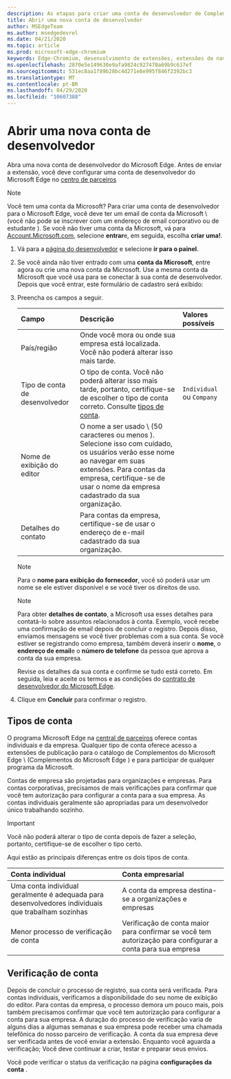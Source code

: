 ```yaml
---
description: As etapas para criar uma conta de desenvolvedor de Complementos do Microsoft Edge no centro de parceiros.
title: Abrir uma nova conta de desenvolvedor
author: MSEdgeTeam
ms.author: msedgedevrel
ms.date: 04/21/2020
ms.topic: article
ms.prod: microsoft-edge-chromium
keywords: Edge-Chromium, desenvolvimento de extensões, extensões de navegador, Complementos, centro de parceiros, desenvolvedor
ms.openlocfilehash: 2870e5e149630e9afa9824c927470a69b9c617ef
ms.sourcegitcommit: 531ec8aa1f89b28bc4d271e8e995f846f2392bc3
ms.translationtype: MT
ms.contentlocale: pt-BR
ms.lasthandoff: 04/29/2020
ms.locfileid: "10607388"
---
```

# Abrir uma nova conta de desenvolvedor  

Abra uma nova conta de desenvolvedor do Microsoft Edge.  Antes de enviar a extensão, você deve configurar uma conta de desenvolvedor do Microsoft Edge no [centro de parceiros][MicrosoftPartnerCenter]  

> [!NOTE]
> Você tem uma conta da Microsoft?  Para criar uma conta de desenvolvedor para o Microsoft Edge, você deve ter um email de conta da Microsoft \ (você não pode se inscrever com um endereço de email corporativo ou de estudante \).  Se você não tiver uma conta da Microsoft, vá para [Account.Microsoft.com][MicrosoftAccount], selecione **entrar**e, em seguida, escolha **criar uma!**.  

1.  Vá para a [página do desenvolvedor][MicrosoftPartnerCenter] e selecione **ir para o painel**.  
1.  Se você ainda não tiver entrado com uma **conta da Microsoft**, entre agora ou crie uma nova conta da Microsoft.  Use a mesma conta da Microsoft que você usa para se conectar à sua conta de desenvolvedor.  Depois que você entrar, este formulário de cadastro será exibido:  
    
1.  Preencha os campos a seguir.  
    
    | Campo | Descrição | Valores possíveis |  
    |:--- |:--- |:--- |  
    | País/região | Onde você mora ou onde sua empresa está localizada.  Você não poderá alterar isso mais tarde. |  |  
    | Tipo de conta de desenvolvedor | O tipo de conta.  Você não poderá alterar isso mais tarde, portanto, certifique-se de escolher o tipo de conta correto.  Consulte [tipos de conta](#account-types). | `Individual` ou `Company` |  
    | Nome de exibição do editor | O nome a ser usado \ (50 caracteres ou menos \).  Selecione isso com cuidado, os usuários verão esse nome ao navegar em suas extensões.  Para contas da empresa, certifique-se de usar o nome da empresa cadastrado da sua organização. |  |  
    | Detalhes do contato | Para contas da empresa, certifique-se de usar o endereço de e-mail cadastrado da sua organização. |  |  
    
    > [!NOTE]
    > Para o **nome para exibição do fornecedor**, você só poderá usar um nome se ele estiver disponível e se você tiver os direitos de uso.  
    
    > [!NOTE]
    > Para obter **detalhes de contato**, a Microsoft usa esses detalhes para contatá-lo sobre assuntos relacionados à conta.  Exemplo, você recebe uma confirmação de email depois de concluir o registro.  Depois disso, enviamos mensagens se você tiver problemas com a sua conta.  Se você estiver se registrando como empresa, também deverá inserir o **nome**, o **endereço de email**e o **número de telefone** da pessoa que aprova a conta da sua empresa.  
    
    Revise os detalhes da sua conta e confirme se tudo está correto.  Em seguida, leia e aceite os termos e as condições do [contrato de desenvolvedor do Microsoft Edge][MicrosoftAppDeveloperAgreement].  
    
1.  Clique em **Concluir** para confirmar o registro.  

## Tipos de conta  

O programa Microsoft Edge na [central de parceiros][MicrosoftPartnerCenter] oferece contas individuais e da empresa.  Qualquer tipo de conta oferece acesso a extensões de publicação para o catálogo de Complementos do Microsoft Edge \ (Complementos do Microsoft Edge \) e para participar de qualquer programa da Microsoft.  

Contas de empresa são projetadas para organizações e empresas.  Para contas corporativas, precisamos de mais verificações para confirmar que você tem autorização para configurar a conta para a sua empresa.  As contas individuais geralmente são apropriadas para um desenvolvedor único trabalhando sozinho.  

> [!IMPORTANT]
> Você não poderá alterar o tipo de conta depois de fazer a seleção, portanto, certifique-se de escolher o tipo certo.  

Aqui estão as principais diferenças entre os dois tipos de conta.  

| Conta individual | Conta empresarial |  
|:--- |:--- |  
| Uma conta individual geralmente é adequada para desenvolvedores individuais que trabalham sozinhas | A conta da empresa destina-se a organizações e empresas |  
| Menor processo de verificação de conta | Verificação de conta maior para confirmar se você tem autorização para configurar a conta para sua empresa |  

## Verificação de conta  

Depois de concluir o processo de registro, sua conta será verificada.  Para contas individuais, verificamos a disponibilidade do seu nome de exibição do editor.  Para contas da empresa, o processo demora um pouco mais, pois também precisamos confirmar que você tem autorização para configurar a conta para sua empresa.  A duração do processo de verificação varia de alguns dias a algumas semanas e sua empresa pode receber uma chamada telefônica do nosso parceiro de verificação.  A conta da sua empresa deve ser verificada antes de você enviar a extensão.  Enquanto você aguarda a verificação; Você deve continuar a criar, testar e preparar seus envios.  

Você pode verificar o status da verificação na página **configurações da conta** .  

<!-- image links -->  

<!-- links -->  

[MicrosoftAppDeveloperAgreement]: /legal/windows/agreements/app-developer-agreement "Contrato de desenvolvedor de aplicativos | Documentos da Microsoft"  

[MicrosoftAccount]: https://account.microsoft.com/account/Account "Conta da Microsoft"  

[MicrosoftPartnerCenter]: https://partner.microsoft.com/dashboard/microsoftedge/public/login?ref=dd "Central de parceiros"  
